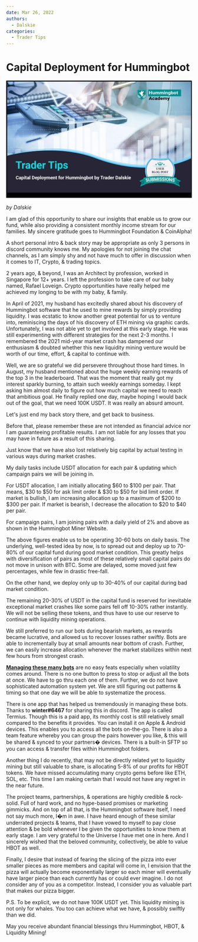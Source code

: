 ```yaml
---
date: Mar 26, 2022
authors:
  - Dalskie
categories:
  - Trader Tips
---
```


# Capital Deployment for Hummingbot

![Alt text](image_1.jpg)

*by Dalskie*

I am glad of this opportunity to share our insights that enable us to grow our fund, while also providing a consistent monthly income stream for our families. My sincere gratitude goes to Hummingbot Foundation & CoinAlpha!

A short personal intro & back story may be appropriate as only 3 persons in discord community knows me. My apologies for not joining the chat channels, as I am simply shy and not have much to offer in discussion when it comes to IT, Crypto, & trading topics.

2 years ago, & beyond, I was an Architect by profession, worked in Singapore for 12+ years. I left the profession to take care of our baby named, Rafael Loveign. Crypto opportunities have really helped me achieved my longing to be with my baby, & family.

In April of 2021, my husband has excitedly shared about his discovery of Hummingbot software that he used to mine rewards by simply providing liquidity. I was ecstatic to know another great potential for us to venture into, reminiscing the days of his discovery of ETH mining via graphic cards. Unfortunately, I was not able yet to get involved at this early stage. He was still experimenting with different strategies for the next 2-3 months. I remembered the 2021 mid-year market crash has dampened our enthusiasm & doubted whether this new liquidity mining venture would be worth of our time, effort, & capital to continue with.


<!-- more -->


Well, we are so grateful we did persevere throughout those hard times. In August, my husband mentioned about the huge weekly earning rewards of the top 3 in the leaderboard. That was the moment that really got my interest sparkly burning, to attain such weekly earnings someday. I kept asking him almost daily to figure out how much capital we need to reach that ambitious goal. He finally replied one day, maybe hoping I would back out of the goal, that we need 100K USDT. It was really an absurd amount.

Let's just end my back story there, and get back to business.

Before that, please remember these are not intended as financial advice nor I am guaranteeing profitable results. I am not liable for any losses that you may have in future as a result of this sharing.

Just know that we have also lost relatively big capital by actual testing in various ways during market crashes.

My daily tasks include USDT allocation for each pair & updating which campaign pairs we will be joining in.

For USDT allocation, I am initially allocating $60 to $100 per pair. That means, $30 to $50 for ask limit order & $30 to $50 for bid limit order. If market is bullish, I am increasing allocation up to a maximum of $200 to $300 per pair. If market is bearish, I decrease the allocation to $20 to $40 per pair.

For campaign pairs, I am joining pairs with a daily yield of 2% and above as shown in the Hummingbot Miner Website.

The above figures enable us to be operating 30-60 bots on daily basis. The underlying, well-tested idea by now, is to spread out and deploy up to 70-80% of our capital fund during good market condition. This greatly helps with diversification of pairs as most of these relatively small capital pairs do not move in unison with BTC. Some are delayed, some moved just few percentages, while few in drastic free-fall.

On the other hand, we deploy only up to 30-40% of our capital during bad market condition.

The remaining 20-30% of USDT in the capital fund is reserved for inevitable exceptional market crashes like some pairs fell off 10-30% rather instantly. We will not be selling these tokens, and thus have to use our reserve to continue with liquidity mining operations.

We still preferred to run our bots during bearish markets, as rewards became lucrative, and allowed us to recover losses rather swiftly. Bots are able to incrementally buy at small amounts near bottom of crash. Further, we can easily increase allocation whenever the market stabilizes within next few hours from strongest crash.

[**Managing these many bots**](https://1drv.ms/x/s!AtqW4_9PjvHQddBrajcKypkxWEM?e=t12oBY&ref=blog.hummingbot.org) are no easy feats especially when volatility comes around. There is no one button to press to stop or adjust all the bots at once. We have to go thru each one of them. Further, we do not have sophisticated automation system yet. We are still figuring out patterns & timing so that one day we will be able to systematize the process.

There is one app that has helped us tremendously in managing these bots. Thanks to ****winter#6467**** for sharing this in discord. The app is called Termius. Though this is a paid app, its monthly cost is still relatively small compared to the benefits it provides. You can install it on Apple & Android devices. This enables you to access all the bots on-the-go. There is also a team feature whereby you can group the pairs however you like, & this will be shared & synced to your partners� devices. There is a built-in SFTP so you can access & transfer files within Hummingbot folders.

Another thing I do recently, that may not be directly related yet to liquidity mining but still valuable to share, is allocating 5-8% of our profits for HBOT tokens. We have missed accumulating many crypto gems before like ETH, SOL, etc. This time I am making certain that I would not have any regret in the near future.

The project teams, partnerships, & operations are highly credible & rock-solid. Full of hard work, and no hype-based promises or marketing gimmicks. And on top of all that, is the Hummingbot software itself, I need not say much more, I�m in awe. I have heard enough of these similar underrated projects & teams, that I have vowed to myself to pay close attention & be bold whenever I be given the opportunities to know them at early stage. I am very grateful to the Universe I have met one in here. And I sincerely wished that the beloved community, collectively, be able to value HBOT as well.

Finally, I desire that instead of fearing the slicing of the pizza into ever smaller pieces as more members and capital will come in, I envision that the pizza will actually become exponentially larger so each miner will eventually have larger piece than each currently has or could ever imagine. I do not consider any of you as a competitor. Instead, I consider you as valuable part that makes our pizza bigger.

P.S. To be explicit, we do not have 100K USDT yet. This liquidity mining is not only for whales. You too can achieve what we have, & possibly swiftly than we did.

May you receive abundant financial blessings thru Hummingbot, HBOT, & Liquidity Mining!


